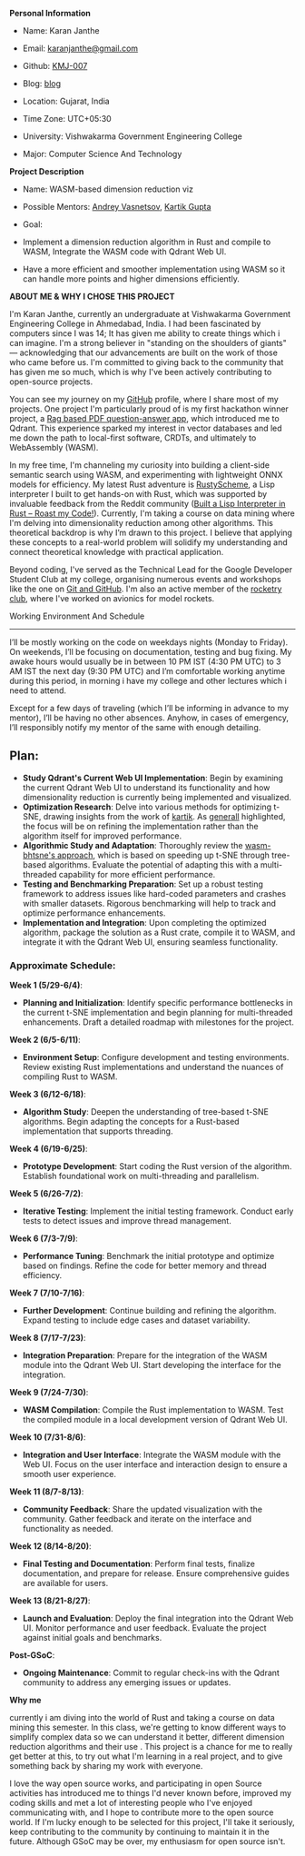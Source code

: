 **Personal Information**

- Name: Karan Janthe

- Email: karanjanthe@gmail.com

- Github: [KMJ-007](https://github.com/KMJ-007)

- Blog: [blog](https://kmj-007.github.io/)

- Location: Gujarat, India

- Time Zone: UTC+05:30

- University: Vishwakarma Government Engineering College

- Major: Computer Science And Technology

  

**Project Description**

- Name: WASM-based dimension reduction viz

- Possible Mentors: [Andrey Vasnetsov](https://github.com/generall), [Kartik Gupta](https://github.com/kartik-gupta-ij)

- Goal:

- Implement a dimension reduction algorithm in Rust and compile to WASM, Integrate the WASM code with Qdrant Web UI.

- Have a more efficient and smoother implementation using WASM so it can handle more points and higher dimensions efficiently.

  
  

**ABOUT ME & WHY I CHOSE THIS PROJECT**

I'm Karan Janthe, currently an undergraduate at Vishwakarma Government Engineering College in Ahmedabad, India. I had been fascinated by computers since I was 14; It has given me ability to create things which i can imagine. I'm a strong believer in "standing on the shoulders of giants" — acknowledging that our advancements are built on the work of those who came before us. I'm committed to giving back to the community that has given me so much, which is why I've been actively contributing to open-source projects.

You can see my journey on my [GitHub](https://github.com/KMJ-007) profile, where I share most of my projects. One project I'm particularly proud of is my first hackathon winner project, a [Rag based PDF question-answer app](https://devfolio.co/projects/warplearn-a56b), which introduced me to Qdrant. This experience sparked my interest in vector databases and led me down the path to local-first software, CRDTs, and ultimately to WebAssembly (WASM).

In my free time, I'm channeling my curiosity into building a client-side semantic search using WASM, and experimenting with lightweight ONNX models for efficiency. My latest Rust adventure is [RustyScheme](https://github.com/KMJ-007/RustyScheme), a Lisp interpreter I built to get hands-on with Rust, which was supported by invaluable feedback from the Reddit community ([Built a Lisp Interpreter in Rust – Roast my Code!](https://www.reddit.com/r/rust/comments/1ae52te/built_a_lisp_interpreter_in_rust_roast_my_code/)). Currently, I'm taking a course on data mining where I'm delving into dimensionality reduction among other algorithms. This theoretical backdrop is why I’m drawn to this project. I believe that applying these concepts to a real-world problem will solidify my understanding and connect theoretical knowledge with practical application.

Beyond coding, I've served as the Technical Lead for the Google Developer Student Club at my college, organising numerous events and workshops like the one on [Git and GitHub](https://www.instagram.com/p/Cn_3-UTgUda/?img_index=2). I'm also an active member of the [rocketry club](https://www.instagram.com/vgecrocketry/), where I've worked on avionics for model rockets.

Working Environment And Schedule

--------------------------------

I’ll be mostly working on the code on weekdays nights (Monday to Friday). On weekends, I’ll be focusing on documentation, testing and bug fixing. My awake hours would usually be in between 10 PM IST (4:30 PM UTC) to 3 AM IST the next day (9:30 PM UTC) and I’m comfortable working anytime during this period, in morning i have my college and other lectures which i need to attend.

Except for a few days of traveling (which I’ll be informing in advance to my mentor), I’ll be having no other absences. Anyhow, in cases of emergency, I’ll responsibly notify my mentor of the same with enough detailing.

## Plan:

- **Study Qdrant's Current Web UI Implementation**: Begin by examining the current Qdrant Web UI to understand its functionality and how dimensionality reduction is currently being implemented and visualized.
- **Optimization Research**: Delve into various methods for optimizing t-SNE, drawing insights from the work of [kartik](https://github.com/qdrant/qdrant-web-ui/pull/112). As [generall](https://github.com/qdrant/qdrant-web-ui/pull/112#issuecomment-1887262530) highlighted, the focus will be on refining the implementation rather than the algorithm itself for improved performance.
- **Algorithmic Study and Adaptation**: Thoroughly review the [wasm-bhtsne's approach](https://github.com/Lv-291/wasm-bhtsne), which is based on speeding up t-SNE through tree-based algorithms. Evaluate the potential of adapting this with a multi-threaded capability for more efficient performance.
- **Testing and Benchmarking Preparation**: Set up a robust testing framework to address issues like hard-coded parameters and crashes with smaller datasets. Rigorous benchmarking will help to track and optimize performance enhancements.
- **Implementation and Integration**: Upon completing the optimized algorithm, package the solution as a Rust crate, compile it to WASM, and integrate it with the Qdrant Web UI, ensuring seamless functionality.
  

### Approximate Schedule:

**Week 1 (5/29-6/4)**:

- **Planning and Initialization**: Identify specific performance bottlenecks in the current t-SNE implementation and begin planning for multi-threaded enhancements. Draft a detailed roadmap with milestones for the project.

**Week 2 (6/5-6/11)**:

- **Environment Setup**: Configure development and testing environments. Review existing Rust implementations and understand the nuances of compiling Rust to WASM.

**Week 3 (6/12-6/18)**:

- **Algorithm Study**: Deepen the understanding of tree-based t-SNE algorithms. Begin adapting the concepts for a Rust-based implementation that supports threading.

**Week 4 (6/19-6/25)**:

- **Prototype Development**: Start coding the Rust version of the algorithm. Establish foundational work on multi-threading and parallelism.

**Week 5 (6/26-7/2)**:

- **Iterative Testing**: Implement the initial testing framework. Conduct early tests to detect issues and improve thread management.

**Week 6 (7/3-7/9)**:

- **Performance Tuning**: Benchmark the initial prototype and optimize based on findings. Refine the code for better memory and thread efficiency.

**Week 7 (7/10-7/16)**:

- **Further Development**: Continue building and refining the algorithm. Expand testing to include edge cases and dataset variability.

**Week 8 (7/17-7/23)**:

- **Integration Preparation**: Prepare for the integration of the WASM module into the Qdrant Web UI. Start developing the interface for the integration.

**Week 9 (7/24-7/30)**:

- **WASM Compilation**: Compile the Rust implementation to WASM. Test the compiled module in a local development version of Qdrant Web UI.

**Week 10 (7/31-8/6)**:

- **Integration and User Interface**: Integrate the WASM module with the Web UI. Focus on the user interface and interaction design to ensure a smooth user experience.

**Week 11 (8/7-8/13)**:

- **Community Feedback**: Share the updated visualization with the community. Gather feedback and iterate on the interface and functionality as needed.

**Week 12 (8/14-8/20)**:

- **Final Testing and Documentation**: Perform final tests, finalize documentation, and prepare for release. Ensure comprehensive guides are available for users.

**Week 13 (8/21-8/27)**:

- **Launch and Evaluation**: Deploy the final integration into the Qdrant Web UI. Monitor performance and user feedback. Evaluate the project against initial goals and benchmarks.

**Post-GSoC**:

- **Ongoing Maintenance**: Commit to regular check-ins with the Qdrant community to address any emerging issues or updates.

**Why me**

 currently i am diving into the world of Rust and taking a course on data mining this semester. In this class, we're getting to know different ways to simplify complex data so we can understand it better, different dimension reduction algorithms and their use . This project is a chance for me to really get better at this, to try out what I'm learning in a real project, and to give something back by sharing my work with everyone.
  
I love the way open source works, and participating in open Source activities has introduced me to things I'd never known before, improved my coding skills and met a lot of interesting people who I've enjoyed communicating with, and I hope to contribute more to the open source world. If I'm lucky enough to be selected for this project, I'll take it seriously, keep contributing to the community by continuing to maintain it in the future. Although GSoC may be over, my enthusiasm for open source isn't.
